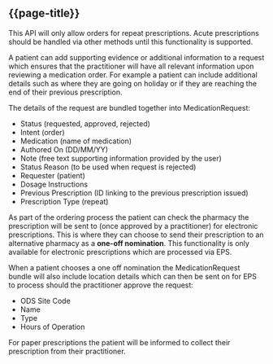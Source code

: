 ## {{page-title}}

This API will only allow orders for repeat prescriptions. Acute prescriptions should be handled via other methods until this functionality is supported.

A patient can add supporting evidence or additional information to a request which ensures that the practitioner will have all relevant information upon reviewing a medication order. For example a patient can include additional details such as where they are going on holiday or if they are reaching the end of their previous prescription.

The details of the request are bundled together into MedicationRequest:
- Status (requested, approved, rejected)
- Intent (order)
- Medication (name of medication)
- Authored On (DD/MM/YY)
- Note (free text supporting information provided by the user)
- Status Reason (to be used when request is rejected)
- Requester (patient)
- Dosage Instructions
- Previous Prescription (ID linking to the previous prescription issued)
- Prescription Type (repeat)

As part of the ordering process the patient can check the pharmacy the prescription will be sent to (once approved by a practitioner) for electronic prescriptions. This is where they can choose to send their prescription to an alternative pharmacy as a **one-off nomination**. This functionality is only available for electronic prescriptions which are processed via EPS. 

When a patient chooses a one off nomination the MedicationRequest bundle will also include location details which can then be sent on for EPS to process should the practitioner approve the request:
- ODS Site Code
- Name
- Type
- Hours of Operation

For paper prescriptions the patient will be informed to collect their prescription from their practitioner.